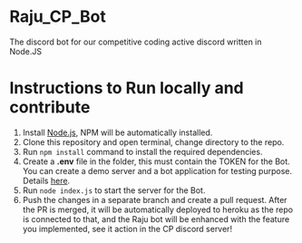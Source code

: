 # Raju_CP_Bot
The discord bot for our competitive coding active discord written in Node.JS

# Instructions to Run locally and contribute
1. Install [Node.js](https://nodejs.org/en/), NPM will be automatically installed.
2. Clone this repository and open terminal, change directory to the repo.
3. Run `npm install` command to install the required dependencies.
4. Create a **.env** file in the folder, this must contain the TOKEN for the Bot. You can create a demo server and a bot application for testing purpose. Details [here](https://discordjs.guide/preparations/setting-up-a-bot-application.html#creating-your-bot).
5. Run `node index.js` to start the server for the Bot.
6. Push the changes in a separate branch and create a pull request. After the PR is merged, it will be automatically deployed to heroku as the repo is connected to that, and the Raju bot will be enhanced with the feature you implemented, see it action in the CP discord server!


